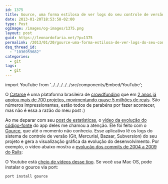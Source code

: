 ```yaml
---
id: 1375
title: Gource, uma forma estilosa de ver logs do seu controle de versão
date: 2013-01-20T18:53:58-02:00
type: Post
ogImage: /images/og-images/1375.png
layout: post
guid: https://leonardofaria.net/?p=1375
permalink: /2013/01/20/gource-uma-forma-estilosa-de-ver-logs-do-seu-controle-de-versao
dsq_thread_id:
  - "1036959682"
categories:
  - git
tags:
  - git
---
```


import YouTube from '../../../../../src/components/Embed/YouTube';

O [Catarse](http://catarse.me/) é uma plataforma brasileira de [crowdfunding](http://pt.wikipedia.org/wiki/Crowdfunding) que em [2 anos já apoiou mais de 700 projetos, movimentando quase 5 milhões de reais](http://blog.catarse.me/2-anos-de-catarse/). São números impressionantes, estão todos de parabéns por fazer acontecer, mas não é essa a razão do meu post :)

Ao me deparar com seu [post de estatísticas](http://blog.catarse.me/2-anos-de-catarse/), o [vídeo da evolução do código-fonte](http://vimeo.com/57631568) do app deles me chamou a atenção. Ele foi feito com o [Gource](http://code.google.com/p/gource/), que até o momento não conhecia. Esse aplicativo lê os logs do sistema de controle de versão (Git, Mercurial, Bazaar, Subversion) do seu projeto e gera a visualização gráfica da evolução do desenvolvimento. Por exemplo, o vídeo abaixo mostra a [evolução dos commits de 2004 a 2009 do Rails](http://www.youtube.com/embed/r0ji8FDNTj0):  

<YouTube id="r0ji8FDNTj0" />

O Youtube está [cheio de vídeos desse tipo](http://www.youtube.com/results?search_query=gource). Se você usa Mac OS, pode instalar o gource via port:

```bash
port install gource
```
